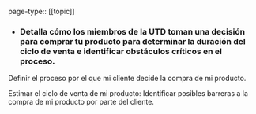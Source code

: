 page-type:: [[topic]]
- ### Detalla cómo los miembros de la UTD toman una decisión para comprar tu producto para determinar la duración del ciclo de venta e identificar obstáculos críticos en el proceso.

Definir el proceso por el que mi cliente decide la compra de mi producto.

Estimar el ciclo de venta de mi producto: Identificar posibles barreras a la compra de mi producto por parte del cliente.



